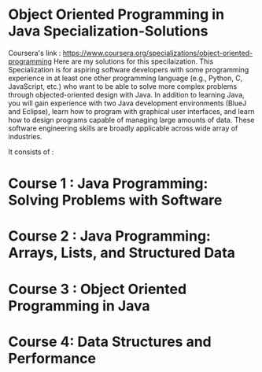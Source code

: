# Object Oriented Programming in Java Specialization-Solutions
Coursera's link : https://www.coursera.org/specializations/object-oriented-programming 
Here are my solutions for this specilaization. This Specialization is for aspiring software developers with some programming experience in at least one other programming language (e.g., Python, C, JavaScript, etc.) who want to be able to solve more complex problems through objected-oriented design with Java. In addition to learning Java, you will gain experience with two Java development environments (BlueJ and Eclipse), learn how to program with graphical user interfaces, and learn how to design programs capable of managing large amounts of data. These software engineering skills are broadly applicable across wide array of industries.

It consists of : 
# Course 1 : Java Programming: Solving Problems with Software
# Course 2 : Java Programming: Arrays, Lists, and Structured Data
# Course 3 : Object Oriented Programming in Java
# Course 4:  Data Structures and Performance
  
